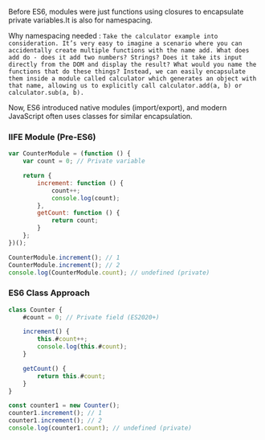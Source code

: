 Before ES6, modules were just functions using closures to encapsulate private variables.It is also for namespacing. 

Why namespacing needed : 
`Take the calculator example into consideration. It’s very easy to imagine a scenario where you can accidentally create multiple functions with the name add. What does add do - does it add two numbers? Strings? Does it take its input directly from the DOM and display the result? What would you name the functions that do these things? Instead, we can easily encapsulate them inside a module called calculator which generates an object with that name, allowing us to explicitly call calculator.add(a, b) or calculator.sub(a, b).`

Now, ES6 introduced native modules (import/export), and modern JavaScript often uses classes for similar encapsulation.


### IIFE Module (Pre-ES6)

```js
var CounterModule = (function () {
    var count = 0; // Private variable

    return {
        increment: function () {
            count++;
            console.log(count);
        },
        getCount: function () {
            return count;
        }
    };
})();

CounterModule.increment(); // 1
CounterModule.increment(); // 2
console.log(CounterModule.count); // undefined (private)

```

### ES6 Class Approach

```js
class Counter {
    #count = 0; // Private field (ES2020+)

    increment() {
        this.#count++;
        console.log(this.#count);
    }

    getCount() {
        return this.#count;
    }
}

const counter1 = new Counter();
counter1.increment(); // 1
counter1.increment(); // 2
console.log(counter1.count); // undefined (private)

```